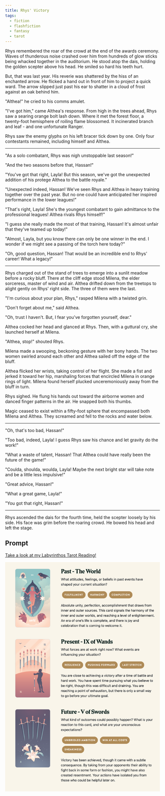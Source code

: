 ```yaml
---
title: Rhys' Victory
tags:
  - fiction
  - flashfiction
  - fantasy
  - tarot
---
```


Rhys remembered the roar of the crowd at the end of the awards ceremony. Waves of thunderous noise crashed over him from hundreds of glow sticks being whacked together in the auditorium. He stood atop the dais, holding the golden scepter above his head. He smiled so hard his teeth hurt.

But, that was last year. His reverie was shattered by the hiss of an enchanted arrow. He flicked a hand out in front of him to project a quick ward. The arrow slipped just past his ear to shatter in a cloud of frost against an oak behind him. 

"Althea!" he cried to his comms amulet.

"I've got him," came Althea's response. From high in the trees ahead, Rhys saw a searing orange bolt lash down. Where it met the forest floor, a twenty-foot hemisphere of roiling flame blossomed. It incinerated branch and leaf - and one unfortunate Ranger. 

Rhys saw the enemy glyphs on his left bracer tick down by one. Only four contestants remained, including himself and Althea.

* * *

"As a solo combatant, Rhys was nigh unstoppable last season!"

"And the two seasons before that, Hassan!"

"You've got that right, Layla! But this season, we've got the unexpected addition of his protege Althea to the battle royale."

"Unexpected indeed, Hassan! We've seen Rhys and Althea in heavy training together over the past year. But no one could have anticipated her inspired performance in the lower leagues!"

"That's right, Layla! She's the youngest combatant to gain admittance to the professional leagues! Althea rivals Rhys himself!"

"I guess she really made the most of that training, Hassan! It's almost unfair that they've teamed up today!"

"Almost, Layla, but you know there can only be one winner in the end. I wonder if we might see a passing of the torch here today?"

"Oh, good question, Hassan! That would be an incredible end to Rhys' career! What a legacy!"
 
* * *

Rhys charged out of the stand of trees to emerge into a sunlit meadow before a rocky bluff. There at the cliff edge stood Milena, the elder sorceress, master of wind and air. Althea drifted down from the treetops to alight gently on Rhys' right side. The three of them were the last.

"I'm curious about your plan, Rhys," rasped Milena with a twisted grin. 

"Don't forget about me," said Althea. 

"Oh, trust I haven't. But, I fear you've forgotten yourself, dear."

Althea cocked her head and glanced at Rhys. Then, with a guttural cry, she launched herself at Milena. 

"Althea, stop!" shouted Rhys. 

Milena made a swooping, beckoning gesture with her bony hands. The two women swirled around each other and Althea sailed off the edge of the bluff. 

Althea flicked her wrists, taking control of her flight. She made a fist and jerked it toward her hip, marshaling forces that encircled Milena in orange rings of light. Milena found herself plucked unceremoniously away from the bluff in turn. 

Rhys sighed. He flung his hands out toward the airborne women and danced finger patterns in the air. He snapped both his thumbs. 

Magic ceased to exist within a fifty-foot sphere that encompassed both Milena and Althea. They screamed and fell to the rocks and water below. 

* * *

"Oh, that's too bad, Hassan!"

"Too bad, indeed, Layla! I guess Rhys saw his chance and let gravity do the work!"

"What a waste of talent, Hassan! That Althea could have really been the future of the game!"

"Coulda, shoulda, woulda, Layla! Maybe the next bright star will take note and be a little less impulsive!"

"Great advice, Hassan!"

"What a great game, Layla!"

"You got that right, Hassan!"

* * *

Rhys ascended the dais for the fourth time, held the scepter loosely by his side. His face was grim before the roaring crowd. He bowed his head and left the stage.

## Prompt

[Take a look at my Labyrinthos Tarot Reading!](https://app.labyrinthos.co/reading/ppf/SSTRWS/21,30,54)

![](20220414085423.png)